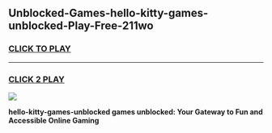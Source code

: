 
## Unblocked-Games-hello-kitty-games-unblocked-Play-Free-211wo
<h3>
<a href="https://premium76.site?title=hello-kitty-games-unblocked&ref=10A">CLICK TO PLAY</a></h3>
<hr>

<h3>
<a href="https://premium76.site?title=hello-kitty-games-unblocked&ref=10A">CLICK 2 PLAY</a>
  
</h3>

<a href="https://premium76.site?title=hello-kitty-games-unblocked&ref=10A"><img src="https://clearcache.store/games.png"></a>


**hello-kitty-games-unblocked games unblocked: Your Gateway to Fun and Accessible Online Gaming**

